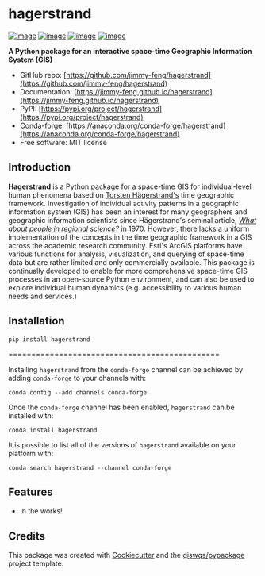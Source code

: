 # hagerstrand


[![image](https://img.shields.io/pypi/v/hagerstrand.svg)](https://pypi.python.org/pypi/hagerstrand)
[![image](https://img.shields.io/badge/License-MIT-yellow.svg)](https://opensource.org/licenses/MIT)
[![image](https://pepy.tech/badge/hagerstrand)](https://pepy.tech/project/hagerstrand)
[![image](https://img.shields.io/conda/vn/conda-forge/hagerstrand.svg)](https://anaconda.org/conda-forge/hagerstrand)

**A Python package for an interactive space-time Geographic Information System (GIS)**


- GitHub repo: [https://github.com/jimmy-feng/hagerstrand](https://github.com/jimmy-feng/hagerstrand)
-   Documentation: [https://jimmy-feng.github.io/hagerstrand](https://jimmy-feng.github.io/hagerstrand)
- PyPI: [https://pypi.org/project/hagerstrand](https://pypi.org/project/hagerstrand)
- Conda-forge: [https://anaconda.org/conda-forge/hagerstrand](https://anaconda.org/conda-forge/hagerstrand)
-   Free software: MIT license
    

## Introduction
**Hagerstrand** is a Python package for a space-time GIS for individual-level human phenomena based on [Torsten Hägerstrand's](https://en.wikipedia.org/wiki/Torsten_H%C3%A4gerstrand) time geographic framework. Investigation of individual activity patterns in a geographic information system (GIS) has been an interest for many geographers and geographic information scientists since Hägerstrand's seminal article, [*What about people in regional science?*](https://doi.org/10.1007/BF01936872) in 1970. However, there lacks a uniform implementation of the concepts in the time geographic framework in a GIS across the academic research community. Esri's ArcGIS platforms have various functions for analysis, visualization, and querying of space-time data but are rather limited and only commercially available. This package is continually developed to enable for more comprehensive space-time GIS processes in an open-source Python environment, and can also be used to explore individual human dynamics (e.g. accessibility to various human needs and services.)

## Installation
`pip install hagerstrand`

==============================================

Installing `hagerstrand` from the `conda-forge` channel can be achieved by adding `conda-forge` to your channels with:

```
conda config --add channels conda-forge
```

Once the `conda-forge` channel has been enabled, `hagerstrand` can be installed with:

```
conda install hagerstrand
```

It is possible to list all of the versions of `hagerstrand` available on your platform with:

```
conda search hagerstrand --channel conda-forge
```
## Features

-   In the works!

## Credits

This package was created with [Cookiecutter](https://github.com/cookiecutter/cookiecutter) and the [giswqs/pypackage](https://github.com/giswqs/pypackage) project template.
